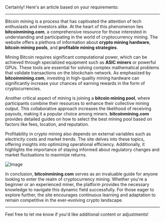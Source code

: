 Certainly! Here's an article based on your requirements:

---

Bitcoin mining is a process that has captivated the attention of tech enthusiasts and investors alike. At the heart of this phenomenon lies **bitcoinmining.com**, a comprehensive resource for those interested in understanding and participating in the world of cryptocurrency mining. The website offers a plethora of information about **crypto mining hardware**, **bitcoin mining pools**, and **profitable mining strategies**.

Mining Bitcoin requires significant computational power, which can be achieved through specialized equipment such as **ASIC miners** or powerful GPUs. These tools are essential for solving complex mathematical problems that validate transactions on the blockchain network. As emphasized by **bitcoinmining.com**, investing in high-quality mining hardware can significantly increase your chances of earning rewards in the form of cryptocurrencies.

Another critical aspect of mining is joining a **bitcoin mining pool**, where participants combine their resources to enhance their collective mining output. This collaborative approach increases the likelihood of receiving payouts, making it a popular choice among miners. **bitcoinmining.com** provides detailed guides on how to select the best mining pool based on factors like fees, location, and reputation.

Profitability in crypto mining also depends on external variables such as electricity costs and market trends. The site delves into these topics, offering insights into optimizing operational efficiency. Additionally, it highlights the importance of staying informed about regulatory changes and market fluctuations to maximize returns.

![Image](https://github.com/user-attachments/assets/590b50a7-4459-4e76-8a31-559aed223621)

In conclusion, **bitcoinmining.com** serves as an invaluable guide for anyone looking to enter the realm of cryptocurrency mining. Whether you're a beginner or an experienced miner, the platform provides the necessary knowledge to navigate this dynamic field successfully. For those eager to explore further, the site encourages continuous learning and adaptation to remain competitive in the ever-evolving crypto landscape.

--- 

Feel free to let me know if you'd like additional content or adjustments!